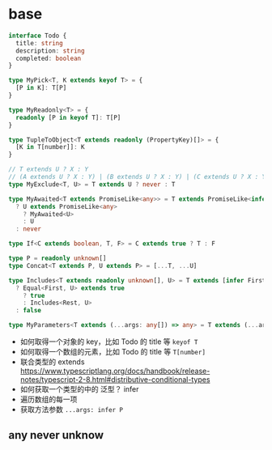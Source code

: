 # base

```ts
interface Todo {
  title: string
  description: string
  completed: boolean
}
```

```ts
type MyPick<T, K extends keyof T> = {
  [P in K]: T[P]
}

type MyReadonly<T> = {
  readonly [P in keyof T]: T[P]
}

type TupleToObject<T extends readonly (PropertyKey)[]> = {
  [K in T[number]]: K
}

// T extends U ? X : Y
// (A extends U ? X : Y) | (B extends U ? X : Y) | (C extends U ? X : Y)
type MyExclude<T, U> = T extends U ? never : T

type MyAwaited<T extends PromiseLike<any>> = T extends PromiseLike<infer U>
  ? U extends PromiseLike<any>
    ? MyAwaited<U>
    : U
  : never

type If<C extends boolean, T, F> = C extends true ? T : F

type P = readonly unknown[]
type Concat<T extends P, U extends P> = [...T, ...U]

type Includes<T extends readonly unknown[], U> = T extends [infer First, ...infer Rest]
  ? Equal<First, U> extends true
    ? true
    : Includes<Rest, U>
  : false

type MyParameters<T extends (...args: any[]) => any> = T extends (...args: infer P) => any ? P : never
```

- 如何取得一个对象的 key，比如 Todo 的 title 等 `keyof T`
- 如何取得一个数组的元素，比如 Todo 的 title 等 `T[number]`
- 联合类型的 extends <https://www.typescriptlang.org/docs/handbook/release-notes/typescript-2-8.html#distributive-conditional-types>
- 如何获取一个类型的中的 泛型？ infer
- 遍历数组的每一项
- 获取方法参数 `...args: infer P`

## any never unknow
